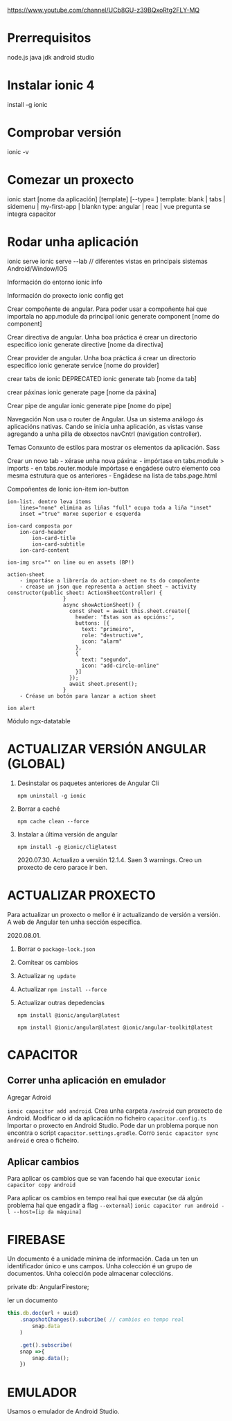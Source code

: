 https://www.youtube.com/channel/UCb8GU-z39BQxoRtg2FLY-MQ

# Prerrequisitos

node.js
java jdk
android studio

# Instalar ionic 4

 install -g ionic

# Comprobar versión

ionic -v

# Comezar un proxecto

ionic start  [nome da aplicación] [template] [--type=  ]
template: blank | tabs | sidemenu | my-first-app | blankn
type: angular | reac | vue
pregunta se integra capacitor

# Rodar unha aplicación

ionic serve
ionic serve --lab // diferentes vistas en principais sistemas Android/Window/IOS

Información do entorno
	ionic info

Información do proxecto
	ionic config get

Crear compoñente de angular. Para poder usar a compoñente hai que importala no app.module da principal
	ionic generate component [nome do component]

Crear directiva de angular. Unha boa práctica é crear un directorio específico
	ionic generate directive [nome da directiva]

Crear provider de angular. Unha boa práctica á crear un directorio especifico
	ionic generate service [nome do provider]

crear tabs de ionic DEPRECATED
	ionic generate tab [nome da tab]

crear páxinas
	ionic generate page [nome da páxina]

Crear pipe de angular
	ionic  generate pipe [nome do pipe]


Navegación 
	Non usa o router de Angular. Usa un sistema análogo ás aplicacións nativas. Cando se inicia unha aplicación, as vistas vanse agregando a unha pilla de obxectos navCntrl (navigation controller). 
	

Temas
	Conxunto de estilos para mostrar os elementos da aplicación.
	Sass 


Crear un novo tab
	- xérase unha nova páxina: 
	- impórtase en tabs.module > imports
	- en tabs.router.module impórtase e engádese outro elemento coa mesma estrutura que os anteriores
	- Engádese na lista de tabs.page.html



Compoñentes de Ionic
	ion-item
	ion-button
		
	ion-list. dentro leva items
		lines="none" elimina as liñas "full" ocupa toda a liña "inset"
		inset ="true" marxe superior e esquerda

	ion-card composta por 
		ion-card-header
			ion-card-title
			ion-card-subtitle
		ion-card-content

	ion-img src="" on line ou en assets (BP!)

	action-sheet
		- importáse a librería do action-sheet no ts do compoñente
		- crease un json que representa a action sheet ~ activity													  constructor(public sheet: ActionSheetController) {
					  }
					  async showActionSheet() {
					    const sheet = await this.sheet.create({
					      header: 'Estas son as opcións:',
					      buttons: [{
					        text: "primeiro",
					        role: "destructive",
					        icon: "alarm"
					      },
					      {
					        text: "segundo",
					        icon: "add-circle-online"
					      }]
					    });
					    await sheet.present();
					  }
		- Créase un botón para lanzar a action sheet

	ion alert
		


Módulo ngx-datatable

# ACTUALIZAR VERSIÓN ANGULAR (GLOBAL)

1. Desinstalar os paquetes anteriores de Angular Cli

	`npm uninstall -g ionic`

2. Borrar a caché

	`npm cache clean --force`

3. Instalar a última versión de angular

	`npm install -g @ionic/cli@latest`

	2020.07.30. Actualizo a versión 12.1.4. Saen 3 warnings. Creo un proxecto de cero parace ir ben.

# ACTUALIZAR PROXECTO

Para actualizar un proxecto o mellor é ir actualizando de versión a versión. A web de Angular ten unha sección específica. 

2020.08.01.
1. Borrar o `package-lock.json`
2. Comitear os cambios
3. Actualizar `ng update`
4. Actualizar `npm install --force`
5. Actualizar outras depedencias

	`npm install @ionic/angular@latest`

	`npm install @ionic/angular@latest @ionic/angular-toolkit@latest`

# CAPACITOR

## Correr unha aplicación en emulador

Agregar Adroid

`ionic capacitor add android`. Crea unha carpeta `/android` cun proxecto de Android.
Modificar o id da aplicaciíón no ficheiro `capacitor.config.ts`
Importar o proxecto en Android Studio. 
Pode dar un problema porque non encontra o script `capacitor.settings.gradle`. 
Corro `ionic capacitor sync android` e crea o ficheiro.

## Aplicar cambios

Para aplicar os cambios que se van facendo hai que executar
`ionic capacitor copy android`

Para aplicar os cambios en tempo real hai que executar (se dá algún problema hai que engadir a flag `--external`)
`ionic capacitor run android -l --host=[ip da máquina]`




# FIREBASE
Un documento é a unidade minima de información. Cada un ten un identificador único e uns campos.
Unha colección é un grupo de documentos. 
Unha colección pode almacenar coleccións.


private db: AngularFirestore;

ler un documento
```typescript
this.db.doc(url + uuid)
	.snapshotChanges().subcribe( // cambios en tempo real
		snap.data
	)  

	.get().subscribe(
	snap =>{
		snap.data();
	})

```


# EMULADOR

Usamos o emulador de Android Studio. 